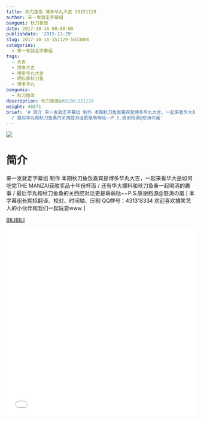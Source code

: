 ```yaml
---
title: 秋刀鱼饭 博多华丸大吉 20151129
author: 来一发就走字幕组
bangumi: 秋刀鱼饭
date: 2017-10-16 00:00:00
publishdate: '2015-11-29'
slug: 2017-10-16-151129-5033006
categories:
  - 来一发就走字幕组
tags:
  - 大吉
  - 博多大吉
  - 博多华丸大吉
  - 明石家秋刀鱼
  - 博多华丸
bangumis:
  - 秋刀鱼饭
description: 秋刀鱼饭&#8226;151129
weight: 48871
brief: '# 简介 来一发就走字幕组 制作 本期秋刀鱼饭嘉宾是博多华丸大吉，一起来看华大是如何吃完THE MANZAI获胜奖品十年份杯面 / 还有华大爆料和秋刀鱼桑一起喝酒的趣事
  / 最后华丸和秋刀鱼桑的关西腔对话更是萌萌哒~~P.S.感谢档源@怒涛の嵐'
---
```


![](https://i.imgur.com/X0KCC2p.jpg)

# 简介  
来一发就走字幕组 制作 本期秋刀鱼饭嘉宾是博多华丸大吉，一起来看华大是如何吃完THE MANZAI获胜奖品十年份杯面 / 还有华大爆料和秋刀鱼桑一起喝酒的趣事 / 最后华丸和秋刀鱼桑的关西腔对话更是萌萌哒~~P.S.感谢档源@怒涛の嵐 [ 本字幕组长期招翻译、校对、时间轴、压制   QQ群号：431318334 欢迎喜欢搞笑艺人的小伙伴和我们一起玩耍www ]

  [BILIBILI](https://www.bilibili.com/video/av5033006/)


<div class="vcontainer">  <iframe class='video' src="//www.bilibili.com/blackboard/player.html?aid=5033006" width="100%" height="500" frameborder="0" allowfullscreen="allowfullscreen"></iframe></div>
